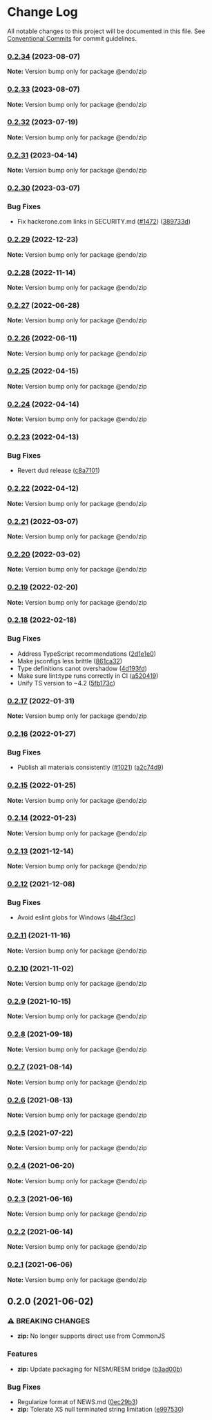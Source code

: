 # Change Log

All notable changes to this project will be documented in this file.
See [Conventional Commits](https://conventionalcommits.org) for commit guidelines.

### [0.2.34](https://github.com/endojs/endo/compare/@endo/zip@0.2.32...@endo/zip@0.2.34) (2023-08-07)

**Note:** Version bump only for package @endo/zip





### [0.2.33](https://github.com/endojs/endo/compare/@endo/zip@0.2.32...@endo/zip@0.2.33) (2023-08-07)

**Note:** Version bump only for package @endo/zip





### [0.2.32](https://github.com/endojs/endo/compare/@endo/zip@0.2.31...@endo/zip@0.2.32) (2023-07-19)

**Note:** Version bump only for package @endo/zip





### [0.2.31](https://github.com/endojs/endo/compare/@endo/zip@0.2.30...@endo/zip@0.2.31) (2023-04-14)

**Note:** Version bump only for package @endo/zip

### [0.2.30](https://github.com/endojs/endo/compare/@endo/zip@0.2.29...@endo/zip@0.2.30) (2023-03-07)

### Bug Fixes

- Fix hackerone.com links in SECURITY.md ([#1472](https://github.com/endojs/endo/issues/1472)) ([389733d](https://github.com/endojs/endo/commit/389733dbc7a74992f909c38d27ea7e8e68623959))

### [0.2.29](https://github.com/endojs/endo/compare/@endo/zip@0.2.28...@endo/zip@0.2.29) (2022-12-23)

**Note:** Version bump only for package @endo/zip

### [0.2.28](https://github.com/endojs/endo/compare/@endo/zip@0.2.27...@endo/zip@0.2.28) (2022-11-14)

**Note:** Version bump only for package @endo/zip

### [0.2.27](https://github.com/endojs/endo/compare/@endo/zip@0.2.26...@endo/zip@0.2.27) (2022-06-28)

**Note:** Version bump only for package @endo/zip

### [0.2.26](https://github.com/endojs/endo/compare/@endo/zip@0.2.25...@endo/zip@0.2.26) (2022-06-11)

**Note:** Version bump only for package @endo/zip

### [0.2.25](https://github.com/endojs/endo/compare/@endo/zip@0.2.24...@endo/zip@0.2.25) (2022-04-15)

**Note:** Version bump only for package @endo/zip

### [0.2.24](https://github.com/endojs/endo/compare/@endo/zip@0.2.23...@endo/zip@0.2.24) (2022-04-14)

**Note:** Version bump only for package @endo/zip

### [0.2.23](https://github.com/endojs/endo/compare/@endo/zip@0.2.22...@endo/zip@0.2.23) (2022-04-13)

### Bug Fixes

- Revert dud release ([c8a7101](https://github.com/endojs/endo/commit/c8a71017d8d7af10a97909c9da9c5c7e59aed939))

### [0.2.22](https://github.com/endojs/endo/compare/@endo/zip@0.2.21...@endo/zip@0.2.22) (2022-04-12)

**Note:** Version bump only for package @endo/zip

### [0.2.21](https://github.com/endojs/endo/compare/@endo/zip@0.2.20...@endo/zip@0.2.21) (2022-03-07)

**Note:** Version bump only for package @endo/zip

### [0.2.20](https://github.com/endojs/endo/compare/@endo/zip@0.2.19...@endo/zip@0.2.20) (2022-03-02)

**Note:** Version bump only for package @endo/zip

### [0.2.19](https://github.com/endojs/endo/compare/@endo/zip@0.2.18...@endo/zip@0.2.19) (2022-02-20)

**Note:** Version bump only for package @endo/zip

### [0.2.18](https://github.com/endojs/endo/compare/@endo/zip@0.2.17...@endo/zip@0.2.18) (2022-02-18)

### Bug Fixes

- Address TypeScript recommendations ([2d1e1e0](https://github.com/endojs/endo/commit/2d1e1e0bdd385a514315be908c33b8f8eb157295))
- Make jsconfigs less brittle ([861ca32](https://github.com/endojs/endo/commit/861ca32a72f0a48410fd93b1cbaaad9139590659))
- Type definitions canot overshadow ([4d193fd](https://github.com/endojs/endo/commit/4d193fd3387dadd6f55fd51ad872f10878ef46f9))
- Make sure lint:type runs correctly in CI ([a520419](https://github.com/endojs/endo/commit/a52041931e72cb7b7e3e21dde39c099cc9f262b0))
- Unify TS version to ~4.2 ([5fb173c](https://github.com/endojs/endo/commit/5fb173c05c9427dca5adfe66298c004780e8b86c))

### [0.2.17](https://github.com/endojs/endo/compare/@endo/zip@0.2.16...@endo/zip@0.2.17) (2022-01-31)

**Note:** Version bump only for package @endo/zip

### [0.2.16](https://github.com/endojs/endo/compare/@endo/zip@0.2.15...@endo/zip@0.2.16) (2022-01-27)

### Bug Fixes

- Publish all materials consistently ([#1021](https://github.com/endojs/endo/issues/1021)) ([a2c74d9](https://github.com/endojs/endo/commit/a2c74d9de68a325761d62e1b2187a117ef884571))

### [0.2.15](https://github.com/endojs/endo/compare/@endo/zip@0.2.14...@endo/zip@0.2.15) (2022-01-25)

**Note:** Version bump only for package @endo/zip

### [0.2.14](https://github.com/endojs/endo/compare/@endo/zip@0.2.13...@endo/zip@0.2.14) (2022-01-23)

**Note:** Version bump only for package @endo/zip

### [0.2.13](https://github.com/endojs/endo/compare/@endo/zip@0.2.12...@endo/zip@0.2.13) (2021-12-14)

**Note:** Version bump only for package @endo/zip

### [0.2.12](https://github.com/endojs/endo/compare/@endo/zip@0.2.11...@endo/zip@0.2.12) (2021-12-08)

### Bug Fixes

- Avoid eslint globs for Windows ([4b4f3cc](https://github.com/endojs/endo/commit/4b4f3ccaf3f5e8d53faefb4264db343dd603bf80))

### [0.2.11](https://github.com/endojs/endo/compare/@endo/zip@0.2.10...@endo/zip@0.2.11) (2021-11-16)

**Note:** Version bump only for package @endo/zip

### [0.2.10](https://github.com/endojs/endo/compare/@endo/zip@0.2.9...@endo/zip@0.2.10) (2021-11-02)

**Note:** Version bump only for package @endo/zip

### [0.2.9](https://github.com/endojs/endo/compare/@endo/zip@0.2.8...@endo/zip@0.2.9) (2021-10-15)

**Note:** Version bump only for package @endo/zip

### [0.2.8](https://github.com/endojs/endo/compare/@endo/zip@0.2.7...@endo/zip@0.2.8) (2021-09-18)

**Note:** Version bump only for package @endo/zip

### [0.2.7](https://github.com/endojs/endo/compare/@endo/zip@0.2.6...@endo/zip@0.2.7) (2021-08-14)

**Note:** Version bump only for package @endo/zip

### [0.2.6](https://github.com/endojs/endo/compare/@endo/zip@0.2.5...@endo/zip@0.2.6) (2021-08-13)

**Note:** Version bump only for package @endo/zip

### [0.2.5](https://github.com/endojs/endo/compare/@endo/zip@0.2.4...@endo/zip@0.2.5) (2021-07-22)

**Note:** Version bump only for package @endo/zip

### [0.2.4](https://github.com/endojs/endo/compare/@endo/zip@0.2.3...@endo/zip@0.2.4) (2021-06-20)

**Note:** Version bump only for package @endo/zip

### [0.2.3](https://github.com/endojs/endo/compare/@endo/zip@0.2.2...@endo/zip@0.2.3) (2021-06-16)

**Note:** Version bump only for package @endo/zip

### [0.2.2](https://github.com/endojs/endo/compare/@endo/zip@0.2.1...@endo/zip@0.2.2) (2021-06-14)

**Note:** Version bump only for package @endo/zip

### [0.2.1](https://github.com/endojs/endo/compare/@endo/zip@0.2.0...@endo/zip@0.2.1) (2021-06-06)

**Note:** Version bump only for package @endo/zip

## 0.2.0 (2021-06-02)

### ⚠ BREAKING CHANGES

- **zip:** No longer supports direct use from CommonJS

### Features

- **zip:** Update packaging for NESM/RESM bridge ([b3ad00b](https://github.com/endojs/endo/commit/b3ad00b5a07357f778a7978b257603c6aaddaca2))

### Bug Fixes

- Regularize format of NEWS.md ([0ec29b3](https://github.com/endojs/endo/commit/0ec29b34a18b17cc6b90e5a46575e634714e978e))
- **zip:** Tolerate XS null terminated string limitation ([e997530](https://github.com/endojs/endo/commit/e99753088332508e056b6f5065141fb44185ad2a))
